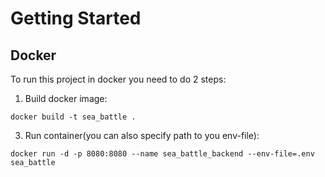 # Getting Started

## Docker

To run this project in docker you need to do 2 steps:

1) Build docker image:

`docker build -t sea_battle .`

3) Run container(you can also specify path to you env-file):

`docker run -d -p 8080:8080 --name sea_battle_backend --env-file=.env sea_battle`